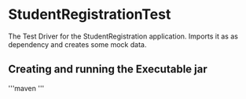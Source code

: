 # StudentRegistrationTest
The Test Driver for the StudentRegistration application. Imports it as as dependency and creates some mock data.

## Creating and running the Executable jar
'''maven
'''
